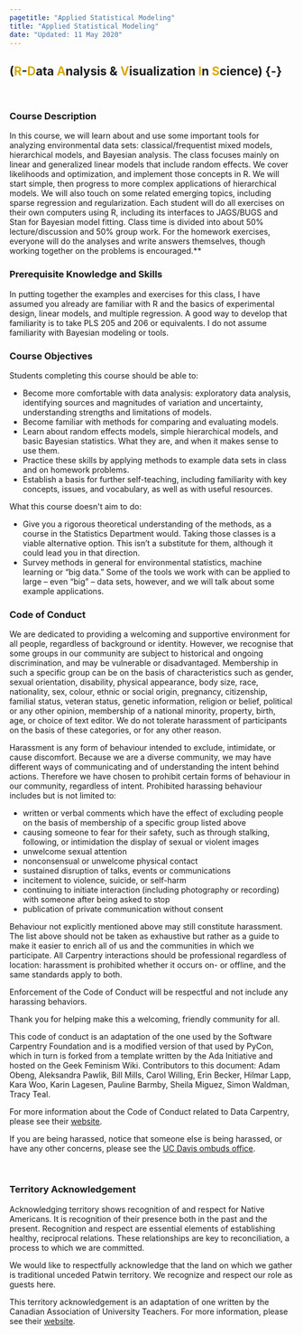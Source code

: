 ```yaml
---
pagetitle: "Applied Statistical Modeling"
title: "Applied Statistical Modeling"
date: "Updated: 11 May 2020"
---
```


## (<font color="#DAAA00">**R**</font>-<font color="#DAAA00">**D**</font>ata <font color="#DAAA00">**A**</font>nalysis & <font color="#DAAA00">**V**</font>isualization <font color="#DAAA00">**I**</font>n <font color="#DAAA00">**S**</font>cience) {-}

<br>  

### Course Description

In this course, we will learn about and use some important tools for analyzing environmental data sets: classical/frequentist mixed models, hierarchical models, and Bayesian analysis. The class focuses mainly on linear and generalized linear models that include random effects. We cover likelihoods and optimization, and implement those concepts in R. We will start simple, then progress to more complex applications of hierarchical models. We will also touch on some related emerging topics, including sparse regression and regularization. Each student will do all exercises on their own computers using R, including its interfaces to JAGS/BUGS and Stan for Bayesian model fitting. Class time is divided into about 50% lecture/discussion and 50% group work. For the homework exercises, everyone will do the analyses and write answers themselves, though working together on the problems is encouraged.**

### Prerequisite Knowledge and Skills

In putting together the examples and exercises for this class, I have assumed you already are familiar with R and the basics of experimental design, linear models, and multiple regression. A good way to develop that familiarity is to take PLS 205 and 206 or equivalents. I do not assume familiarity with Bayesian modeling or tools.

### Course Objectives

Students completing this course should be able to:

 -	Become more comfortable with data analysis: exploratory data analysis, identifying sources and magnitudes of variation and uncertainty, understanding strengths and limitations of models.
 -  Become familiar with methods for comparing and evaluating models.
 -  Learn about random effects models, simple hierarchical models, and basic Bayesian statistics. What they are, and when it makes sense to use them.
 -  Practice these skills by applying methods to example data sets in class and on homework problems.
 -  Establish a basis for further self-teaching, including familiarity with key concepts, issues, and vocabulary, as well as with useful resources. 

What this course doesn't aim to do: 

 -  Give you a rigorous theoretical understanding of the methods, as a course in the Statistics Department would. Taking those classes is a viable alternative option. This isn’t a substitute for them, although it could lead you in that direction. 
 -  Survey methods in general for environmental statistics, machine learning or “big data.” Some of the tools we work with can be applied to large – even “big” – data sets, however, and we will talk about some example applications. 


### Code of Conduct

We are dedicated to providing a welcoming and supportive environment for all people, regardless of background or identity. However, we recognise that some groups in our community are subject to historical and ongoing discrimination, and may be vulnerable or disadvantaged. Membership in such a specific group can be on the basis of characteristics such as gender, sexual orientation, disability, physical appearance, body size, race, nationality, sex, colour, ethnic or social origin, pregnancy, citizenship, familial status, veteran status, genetic information, religion or belief, political or any other opinion, membership of a national minority, property, birth, age, or choice of text editor. We do not tolerate harassment of participants on the basis of these categories, or for any other reason.

Harassment is any form of behaviour intended to exclude, intimidate, or cause discomfort. Because we are a diverse community, we may have different ways of communicating and of understanding the intent behind actions. Therefore we have chosen to prohibit certain forms of behaviour in our community, regardless of intent. Prohibited harassing behaviour includes but is not limited to:

* written or verbal comments which have the effect of excluding people on the basis of membership of a specific group listed above
* causing someone to fear for their safety, such as through stalking, following, or intimidation
the display of sexual or violent images
* unwelcome sexual attention
* nonconsensual or unwelcome physical contact
* sustained disruption of talks, events or communications
* incitement to violence, suicide, or self-harm
* continuing to initiate interaction (including photography or recording) with someone after being asked to stop
* publication of private communication without consent

Behaviour not explicitly mentioned above may still constitute harassment. The list above should not be taken as exhaustive but rather as a guide to make it easier to enrich all of us and the communities in which we participate. All Carpentry interactions should be professional regardless of location: harassment is prohibited whether it occurs on- or offline, and the same standards apply to both.

Enforcement of the Code of Conduct will be respectful and not include any harassing behaviors.

Thank you for helping make this a welcoming, friendly community for all.

This code of conduct is an adaptation of the one used by the Software Carpentry Foundation and is a modified version of that used by PyCon, which in turn is forked from a template written by the Ada Initiative and hosted on the Geek Feminism Wiki. Contributors to this document: Adam Obeng, Aleksandra Pawlik, Bill Mills, Carol Willing, Erin Becker, Hilmar Lapp, Kara Woo, Karin Lagesen, Pauline Barmby, Sheila Miguez, Simon Waldman, Tracy Teal.

For more information about the Code of Conduct related to Data Carpentry, please see their [website](http://www.datacarpentry.org/code-of-conduct/).

If you are being harassed, notice that someone else is being harassed, or have any other concerns, please see the [UC Davis ombuds office](http://ombuds.ucdavis.edu/).

<br>

### Territory Acknowledgement

Acknowledging territory shows recognition of and respect for Native Americans. It is recognition of their presence both in the past and the present. Recognition and respect are essential elements of establishing healthy, reciprocal relations. These relationships are key to reconciliation, a process to which we are committed.

We would like to respectfully acknowledge that the land on which we gather is traditional unceded Patwin territory. We recognize and respect our role as guests here.

This territory acknowledgement is an adaptation of one written by the Canadian Association of University Teachers. For more information, please see their [website](https://www.caut.ca/content/guide-acknowledging-first-peoples-traditional-territory).
